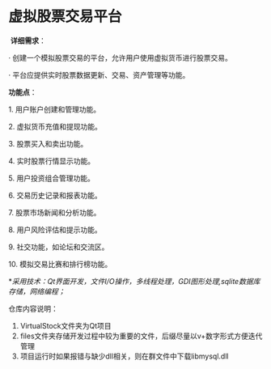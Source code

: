 # 虚拟股票交易平台

 **详细需求**：

· 创建一个模拟股票交易的平台，允许用户使用虚拟货币进行股票交易。

· 平台应提供实时股票数据更新、交易、资产管理等功能。

**功能点**：

1. 用户账户创建和管理功能。

2. 虚拟货币充值和提现功能。

3. 股票买入和卖出功能。

4. 实时股票行情显示功能。

5. 用户投资组合管理功能。

6. 交易历史记录和报表功能。

7. 股票市场新闻和分析功能。

8. 用户风险评估和提示功能。

9. 社交功能，如论坛和交流区。

10. 模拟交易比赛和排行榜功能。

**采用技术：*Qt界面开发，文件I/O操作，多线程处理，GDI图形处理,sqlite数据库存储，网络编程；**

仓库内容说明：
1. VirtualStock文件夹为Qt项目
2. files文件夹存储开发过程中较为重要的文件，后缀尽量以v+数字形式方便迭代管理
3. 项目运行时如果报错与缺少dll相关，则在群文件中下载libmysql.dll
   
